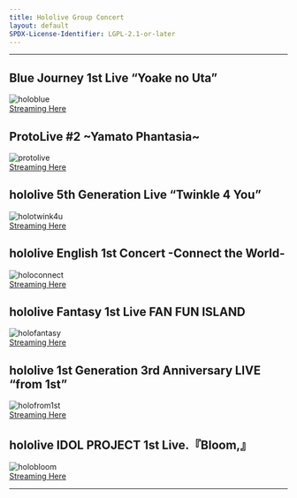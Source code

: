```yaml
---
title: Hololive Group Concert
layout: default
SPDX-License-Identifier: LGPL-2.1-or-later
---
```


---

## Blue Journey 1st Live “Yoake no Uta”

<div class="container">
  <img src="https://xx58j-my.sharepoint.com/:i:/g/personal/akunanime_xx58j_onmicrosoft_com/Eatvn9W-ShJPtVw2bqAlE98BaqZQhJgNh5hC_fKIKWQzPA?download=1" alt="holoblue"/>
</div>
<a href="../holoblue/" class="button" role="button">
  Streaming Here
</a>

## ProtoLive #2 ~Yamato Phantasia~

<div class="container">
  <img src="https://xx58j-my.sharepoint.com/:i:/g/personal/akunanime_xx58j_onmicrosoft_com/Ea0g9hWbWPhImdU-9U9I4EMBYUxVCCp4LTB7BT-I6HA2Lw?download=1" alt="protolive"/>
</div>
<a href="../protolive/" class="button" role="button">
  Streaming Here
</a>

## hololive 5th Generation Live “Twinkle 4 You”

<div class="container">
  <img src="https://xx58j-my.sharepoint.com/:i:/g/personal/akunanime_xx58j_onmicrosoft_com/Ecn7Z4_DqApBgjPLJYsbrroBl3Ot5-dDlSQ84Ay5av5CTg?download=1" alt="holotwink4u"/>
</div>
<a href="../holotwink4u/" class="button" role="button">
  Streaming Here
</a>

## hololive English 1st Concert -Connect the World-

<div class="container">
  <img src="https://xx58j-my.sharepoint.com/:i:/g/personal/akunanime_xx58j_onmicrosoft_com/Ec_ljlN2TRhKlNFf49ez1s8BA4cv748PEUnogUFZ4j4MEA?download=1" alt="holoconnect"/>
</div>
<a href="../holoconnect/" class="button" role="button">
  Streaming Here
</a>

## hololive Fantasy 1st Live FAN FUN ISLAND

<div class="container">
  <img src="https://xx58j-my.sharepoint.com/:i:/g/personal/akunanime_xx58j_onmicrosoft_com/Ea9Gwv1W2dRCjh38MRcu3LIBf5H6GB3yY0k_FHE15qMNCw?download=1" alt="holofantasy"/>
</div>
<a href="../holofantasy/" class="button" role="button">
  Streaming Here
</a>

## hololive 1st Generation 3rd Anniversary LIVE “from 1st”

<div class="container">
  <img src="https://xx58j-my.sharepoint.com/:i:/g/personal/akunanime_xx58j_onmicrosoft_com/EdEf-wUscJJCjfSw0db4aYIBWt80i7MhMdiOK7Q4BmIFJg?download=1" alt="holofrom1st"/>
</div>
<a href="../holofrom1st/" class="button" role="button">
  Streaming Here
</a>

## hololive IDOL PROJECT 1st Live.『Bloom,』

<div class="container">
  <img src="https://xx58j-my.sharepoint.com/:i:/g/personal/akunanime_xx58j_onmicrosoft_com/EXU9RmUBYp1Jkg-U4amhcroB_ZkI45QxuJoua_NyT-FVkA?download=1" alt="holobloom"/>
</div>
<a href="../holobloom/" class="button" role="button">
  Streaming Here
</a>

---
